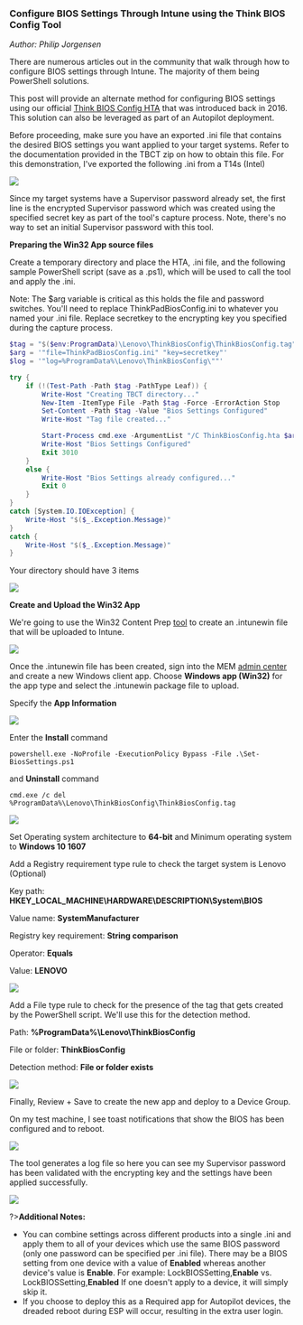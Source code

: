 ### Configure BIOS Settings Through Intune using the Think BIOS Config Tool
*Author: Philip Jorgensen*

There are numerous articles out in the community that walk through how to configure BIOS settings through Intune.  The majority of them being PowerShell solutions.  

This post will provide an alternate method for configuring BIOS settings using our official [Think BIOS Config HTA](https://docs.lenovocdrt.com/#/tbct/tbct_top) that was introduced back in 2016.  This solution can also be leveraged as part of an Autopilot deployment.

Before proceeding, make sure you have an exported .ini file that contains the desired BIOS settings you want applied to your target systems.   Refer to the documentation provided in the TBCT zip on how to obtain this file.  For this demonstration, I've exported the following .ini from a T14s (Intel)

![](../img/2021/intune_bios_settings/image1.jpg)

Since my target systems have a Supervisor password already set, the first line is the encrypted Supervisor password which was created using the specified secret key as part of the tool's capture process.  Note, there's no way to set an initial Supervisor password with this tool.

**Preparing the Win32 App source files**

Create a temporary directory and place the HTA, .ini file, and the following sample PowerShell script (save as a .ps1), which will be used to call the tool and apply the .ini.

Note: The $arg variable is critical as this holds the file and password switches.  You'll need to replace ThinkPadBiosConfig.ini to whatever you named your .ini file.  Replace secretkey to the encrypting key you specified during the capture process.

```powershell
$tag = "$($env:ProgramData)\Lenovo\ThinkBiosConfig\ThinkBiosConfig.tag"
$arg = '"file=ThinkPadBiosConfig.ini" "key=secretkey"'
$log = '"log=%ProgramData%\Lenovo\ThinkBiosConfig\""'

try {
    if (!(Test-Path -Path $tag -PathType Leaf)) {
        Write-Host "Creating TBCT directory..."
        New-Item -ItemType File -Path $tag -Force -ErrorAction Stop
        Set-Content -Path $tag -Value "Bios Settings Configured"
        Write-Host "Tag file created..."

        Start-Process cmd.exe -ArgumentList "/C ThinkBiosConfig.hta $arg $log" -NoNewWindow -Wait
        Write-Host "Bios Settings Configured"
        Exit 3010
    }
    else {
        Write-Host "Bios Settings already configured..."
        Exit 0
    }
}
catch [System.IO.IOException] {
    Write-Host "$($_.Exception.Message)"
}
catch {
    Write-Host "$($_.Exception.Message)"
}
```

Your directory should have 3 items

![](../img/2021/intune_bios_settings/image2.jpg)

**Create and Upload the Win32 App**

We're going to use the Win32 Content Prep [tool](https://github.com/Microsoft/Microsoft-Win32-Content-Prep-Tool) to create an .intunewin file that will be uploaded to Intune.

![](../img/2021/intune_bios_settings/image3.jpg)

Once the .intunewin file has been created, sign into the MEM [admin center](https://endpoint.microsoft.com/#blade/Microsoft_Intune_DeviceSettings/AppsWindowsMenu/windowsApps) and create a new Windows client app.  Choose **Windows app (Win32)** for the app type and select the .intunewin package file to upload.

Specify the **App Information**

![](../img/2021/intune_bios_settings/image4.jpg)

Enter the **Install** command
```
powershell.exe -NoProfile -ExecutionPolicy Bypass -File .\Set-BiosSettings.ps1
```
and **Uninstall** command
```
cmd.exe /c del %ProgramData%\Lenovo\ThinkBiosConfig\ThinkBiosConfig.tag
```

![](../img/2021/intune_bios_settings/image5.jpg)


Set Operating system architecture to **64-bit** and Minimum operating system to **Windows 10 1607**

Add a Registry requirement type rule to check the target system is Lenovo (Optional)

Key path: **HKEY_LOCAL_MACHINE\HARDWARE\DESCRIPTION\System\BIOS**

Value name: **SystemManufacturer**

Registry key requirement: **String comparison**

Operator: **Equals**

Value: **LENOVO**

![](../img/2021/intune_bios_settings/image6.jpg)

Add a File type rule to check for the presence of the tag that gets created by the PowerShell script.  We'll use this for the detection method.

Path: **%ProgramData%\Lenovo\ThinkBiosConfig**

File or folder: **ThinkBiosConfig**

Detection method: **File or folder exists**

![](../img/2021/intune_bios_settings/image7.jpg)

Finally, Review + Save to create the new app and deploy to a Device Group.  

On my test machine, I see toast notifications that show the BIOS has been configured and to reboot.

![](../img/2021/intune_bios_settings/image8.jpg)

The tool generates a log file so here you can see my Supervisor password has been validated with the encrypting key and the settings have been applied successfully.

![](../img/2021/intune_bios_settings/image9.jpg)

?>**Additional Notes:** 

- You can combine settings across different products into a single .ini and apply them to all of your devices which use the same BIOS password (only one password can be specified per .ini file).  There may be a BIOS setting from one device with a value of **Enabled** whereas another device's value is **Enable**.  For example: LockBIOSSetting,**Enable** vs. LockBIOSSetting,**Enabled** If one doesn't apply to a device, it will simply skip it.
- If you choose to deploy this as a Required app for Autopilot devices, the dreaded reboot during ESP will occur, resulting in the extra user login.